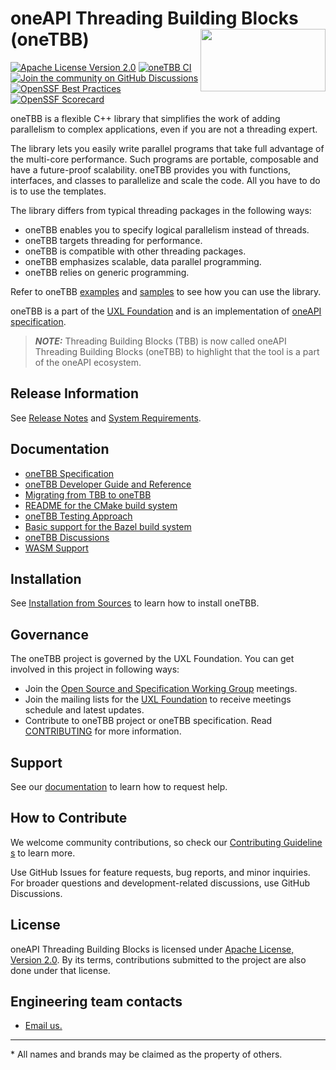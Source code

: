 # oneAPI Threading Building Blocks (oneTBB) <img align="right" width="200" height="100" src="https://raw.githubusercontent.com/uxlfoundation/artwork/e98f1a7a3d305c582d02c5f532e41487b710d470/foundation/uxl-foundation-logo-horizontal-color.svg">

[![Apache License Version 2.0](https://img.shields.io/badge/license-Apache_2.0-green.svg)](LICENSE.txt) [![oneTBB CI](https://github.com/oneapi-src/oneTBB/actions/workflows/ci.yml/badge.svg)](https://github.com/oneapi-src/oneTBB/actions/workflows/ci.yml?query=branch%3Amaster)
[![Join the community on GitHub Discussions](https://badgen.net/badge/join%20the%20discussion/on%20github/blue?icon=github)](https://github.com/oneapi-src/oneTBB/discussions)
[![OpenSSF Best Practices](https://www.bestpractices.dev/projects/9125/badge)](https://www.bestpractices.dev/projects/9125)
[![OpenSSF Scorecard](https://api.securityscorecards.dev/projects/github.com/oneapi-src/oneTBB/badge)](https://securityscorecards.dev/viewer/?uri=github.com/oneapi-src/oneTBB)

oneTBB is a flexible C++ library that simplifies the work of adding parallelism
to complex applications, even if you are not a threading expert.  

The library lets you easily write parallel programs that take full advantage of the multi-core performance. Such programs are portable,
composable and have a future-proof scalability. oneTBB provides you with functions, interfaces, and classes to parallelize and scale the code.
All you have to do is to use the templates.

The library differs from typical threading packages in the following ways:

* oneTBB enables you to specify logical parallelism instead of threads.
* oneTBB targets threading for performance.
* oneTBB is compatible with other threading packages.
* oneTBB emphasizes scalable, data parallel programming.
* oneTBB relies on generic programming.

Refer to oneTBB [examples](examples) and [samples](https://github.com/oneapi-src/oneAPI-samples/tree/master/Libraries/oneTBB) to see how you can use the library.

oneTBB is a part of the [UXL Foundation](http://www.uxlfoundation.org) and is an implementation of [oneAPI specification](https://oneapi.io).

> **_NOTE:_** Threading Building Blocks (TBB) is now called oneAPI Threading Building Blocks (oneTBB) to highlight that the tool is a part of the oneAPI ecosystem.

## Release Information

See [Release Notes](RELEASE_NOTES.md) and [System Requirements](SYSTEM_REQUIREMENTS.md).

## Documentation

* [oneTBB Specification](https://spec.oneapi.com/versions/latest/elements/oneTBB/source/nested-index.html)
* [oneTBB Developer Guide and Reference](https://oneapi-src.github.io/oneTBB)
* [Migrating from TBB to oneTBB](https://oneapi-src.github.io/oneTBB/main/tbb_userguide/Migration_Guide.html)
* [README for the CMake build system](cmake/README.md)
* [oneTBB Testing Approach](https://oneapi-src.github.io/oneTBB/main/intro/testing_approach.html)
* [Basic support for the Bazel build system](Bazel.md)
* [oneTBB Discussions](https://github.com/oneapi-src/oneTBB/discussions)
* [WASM Support](WASM_Support.md)

## Installation

See [Installation from Sources](INSTALL.md) to learn how to install oneTBB.

## Governance

The oneTBB project is governed by the UXL Foundation.
You can get involved in this project in following ways:

* Join the [Open Source and Specification Working Group](https://github.com/uxlfoundation/foundation/tree/main?tab=readme-ov-file#working-groups) meetings.
* Join the mailing lists for the [UXL Foundation](https://lists.uxlfoundation.org/g/main/subgroups) to receive meetings schedule and latest updates.
* Contribute to oneTBB project or oneTBB specification. Read [CONTRIBUTING](./CONTRIBUTING.md) for more information.

## Support

See our [documentation](./SUPPORT.md) to learn how to request help.

## How to Contribute

We welcome community contributions, so check our [Contributing Guidelines](CONTRIBUTING.md)
to learn more.

Use GitHub Issues for feature requests, bug reports, and minor inquiries. For broader questions and development-related discussions, use GitHub Discussions.

## License

oneAPI Threading Building Blocks is licensed under [Apache License, Version 2.0](LICENSE.txt).
By its terms, contributions submitted to the project are also done under that license.

## Engineering team contacts

* [Email us.](mailto:inteltbbdevelopers@intel.com)

------------------------------------------------------------------------

\* All names and brands may be claimed as the property of others.
